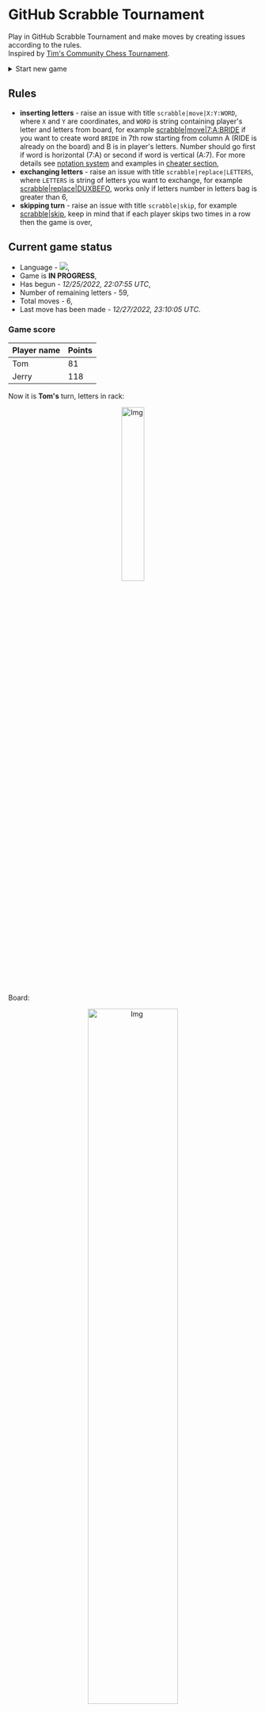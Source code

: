 
# GitHub Scrabble Tournament
Play in GitHub Scrabble Tournament and make moves by creating issues according to the rules.    
Inspired by [Tim's Community Chess Tournament](https://github.com/timburgan/).

<details>
  <summary>Start new game</summary>
  
 
 - [GB](https://github.com/radosz99/radosz99/issues/new?title=scrabble%7Cinit%7CGB&body=Just+push+%27Submit+new+issue%27+or+update+with+your+move)  ![](https://raw.githubusercontent.com/radosz99/radosz99/main/flags/GB.png)
 - [PL](https://github.com/radosz99/radosz99/issues/new?title=scrabble%7Cinit%7CPL&body=Just+push+%27Submit+new+issue%27+or+update+with+your+move)  ![](https://raw.githubusercontent.com/radosz99/radosz99/main/flags/PL.png)
 - [ES](https://github.com/radosz99/radosz99/issues/new?title=scrabble%7Cinit%7CES&body=Just+push+%27Submit+new+issue%27+or+update+with+your+move)  ![](https://raw.githubusercontent.com/radosz99/radosz99/main/flags/ES.png)
 - [DE](https://github.com/radosz99/radosz99/issues/new?title=scrabble%7Cinit%7CDE&body=Just+push+%27Submit+new+issue%27+or+update+with+your+move)  ![](https://raw.githubusercontent.com/radosz99/radosz99/main/flags/DE.png)
 - [FR](https://github.com/radosz99/radosz99/issues/new?title=scrabble%7Cinit%7CFR&body=Just+push+%27Submit+new+issue%27+or+update+with+your+move)  ![](https://raw.githubusercontent.com/radosz99/radosz99/main/flags/FR.png)
</details>
        

## Rules
 - **inserting letters** - raise an issue with title `scrabble|move|X:Y:WORD`, where `X` and `Y` are coordinates, and `WORD` is string containing player's letter and letters from board, for example [scrabble&#124;move&#124;7:A:BRIDE](https://github.com/radosz99/radosz99/issues/new?title=scrabble%7Cmove%7C7%3AA%3ABRIDE&body=Just+push+%27Submit+new+issue%27+or+update+with+your+move) if you want to create word `BRIDE` in 7th row starting from column A (RIDE is already on the board) and B is in player's letters. Number should go first if word is horizontal (7:A) or second if word is vertical (A:7). For more details see [notation system](https://en.wikipedia.org/wiki/Scrabble#Notation_system) and examples in [cheater section](#cheater),
 - **exchanging letters** - raise an issue with title `scrabble|replace|LETTERS`, where `LETTERS` is string of letters you want to exchange, for example [scrabble&#124;replace&#124;DUXBEFO](https://github.com/radosz99/radosz99/issues/new?title=scrabble%7Creplace%7CDUXBEFO&body=Just+push+%27Submit+new+issue%27+or+update+with+your+move), works only if letters number in letters bag is greater than 6,
 - **skipping turn** - raise an issue with title `scrabble|skip`, for example [scrabble&#124;skip](https://github.com/radosz99/radosz99/issues/new?title=scrabble%7Cskip&body=Just+push+%27Submit+new+issue%27+or+update+with+your+move), keep in mind that if each player skips two times in a row then the game is over,

## Current game status
 - Language - ![](https://raw.githubusercontent.com/radosz99/radosz99/main/flags/ES.png),
 - Game is **IN PROGRESS**,
 - Has begun - *12/25/2022, 22:07:55 UTC*,
 - Number of remaining letters - 59,
 - Total moves - 6,
 - Last move has been made - *12/27/2022, 23:10:05 UTC*.
    
### Game score
| Player name | Points |
 | - | - |  
| Tom | 81
| Jerry | 118

Now it is **Tom's** turn, letters in rack:
<p align="center">
    <img src="https://raw.githubusercontent.com/radosz99/radosz99/main/rack.png" width=30% alt="Img"/>
</p>

Board:
<p align="center">
<img src="https://raw.githubusercontent.com/radosz99/radosz99/main/board.png" width=60% alt="Img"/>
</p>
    
## User leaderboard
| Moves | Who | Points |
| - | - | - |
| 6 | [@radosz99](github.com/radosz99)| 199

<a name="cheater"></a>
## Cheater section  
Try out my algorithm and check the moves that were found based on the state of the board and rack. :cowboy_hat_face:
<details>
  <summary>Reveal some fancy moves :)</summary>
  
  | Id | Move | Points |
  | - | - | - |  
|1 | [H:3:boxead](https://github.com/radosz99/radosz99/issues/new?title=scrabble%7Cmove%7CH%3A3%3Aboxead&body=Just+push+%27Submit+new+issue%27+or+update+with+your+move) | 19 
|2 | [11:H:boxead](https://github.com/radosz99/radosz99/issues/new?title=scrabble%7Cmove%7C11%3AH%3Aboxead&body=Just+push+%27Submit+new+issue%27+or+update+with+your+move) | 19 
|3 | [H:3:boxea](https://github.com/radosz99/radosz99/issues/new?title=scrabble%7Cmove%7CH%3A3%3Aboxea&body=Just+push+%27Submit+new+issue%27+or+update+with+your+move) | 17 
|4 | [11:H:boxea](https://github.com/radosz99/radosz99/issues/new?title=scrabble%7Cmove%7C11%3AH%3Aboxea&body=Just+push+%27Submit+new+issue%27+or+update+with+your+move) | 17 
|5 | [11:K:faxeo](https://github.com/radosz99/radosz99/issues/new?title=scrabble%7Cmove%7C11%3AK%3Afaxeo&body=Just+push+%27Submit+new+issue%27+or+update+with+your+move) | 16 
|6 | [I:9:abofe](https://github.com/radosz99/radosz99/issues/new?title=scrabble%7Cmove%7CI%3A9%3Aabofe&body=Just+push+%27Submit+new+issue%27+or+update+with+your+move) | 14 
|7 | [I:5:buceado](https://github.com/radosz99/radosz99/issues/new?title=scrabble%7Cmove%7CI%3A5%3Abuceado&body=Just+push+%27Submit+new+issue%27+or+update+with+your+move) | 14 
|8 | [H:3:exuda](https://github.com/radosz99/radosz99/issues/new?title=scrabble%7Cmove%7CH%3A3%3Aexuda&body=Just+push+%27Submit+new+issue%27+or+update+with+your+move) | 14 
|9 | [11:H:exuda](https://github.com/radosz99/radosz99/issues/new?title=scrabble%7Cmove%7C11%3AH%3Aexuda&body=Just+push+%27Submit+new+issue%27+or+update+with+your+move) | 14 
|10 | [J:5:feo](https://github.com/radosz99/radosz99/issues/new?title=scrabble%7Cmove%7CJ%3A5%3Afeo&body=Just+push+%27Submit+new+issue%27+or+update+with+your+move) | 14 
</details>
    
## Latest moves
<details>
<summary>Show 10 latest moves</summary>
  
  
  | Id | Type | Move / Letters to replace | Created words / New letters | Date | Points | Player | Who |
  | - | - | - | - | - | - | - | - |
|5| INSERT | 6:L:cebe | ['CEBE'] | 12/27/2022, 23:10:04 UTC | 9 | Jerry | [@radosz99](github.com/radosz99) |
|4| INSERT | O:3:mides | ['MIDES'] | 12/25/2022, 23:32:19 UTC | 33 | Tom | [@radosz99](github.com/radosz99) |
|3| INSERT | 9:I:azoe | ['AZOE'] | 12/25/2022, 23:08:52 UTC | 33 | Jerry | [@radosz99](github.com/radosz99) |
|2| INSERT | 4:K:cepti | ['CEPTI'] | 12/25/2022, 22:39:01 UTC | 18 | Tom | [@radosz99](github.com/radosz99) |
|1| INSERT | L:4:encoheta | ['ENCOHETA'] | 12/25/2022, 22:23:22 UTC | 76 | Jerry | [@radosz99](github.com/radosz99) |
|0| INSERT | 7:H:acojo | ['ACOJO'] | 12/25/2022, 22:08:36 UTC | 30 | Tom | [@radosz99](github.com/radosz99) |
</details>
    